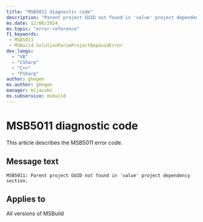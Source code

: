 ```yaml
---
title: "MSB5011 diagnostic code"
description: "Parent project GUID not found in 'value' project dependency section."
ms.date: 12/06/2024
ms.topic: "error-reference"
f1_keywords:
 - MSB5011
 - MSBuild.SolutionParseProjectDepGuidError
dev_langs:
  - "VB"
  - "CSharp"
  - "C++"
  - "FSharp"
author: ghogen
ms.author: ghogen
manager: mijacobs
ms.subservice: msbuild
---
```


# MSB5011 diagnostic code

<!-- :::ErrorDefinitionDescription::: -->
<!-- :::editable-content name="introDescription"::: -->
This article describes the MSB5011 error code.
<!-- :::editable-content-end::: -->

## Message text

`MSB5011: Parent project GUID not found in 'value' project dependency section.`

<!-- :::editable-content name="postOutputDescription"::: -->
<!--
{StrBegin="MSB5011: "}UE: The solution filename is provided separately to loggers.
-->
<!-- :::editable-content-end::: -->
<!-- :::ErrorDefinitionDescription-end::: -->

## Applies to

All versions of MSBuild
